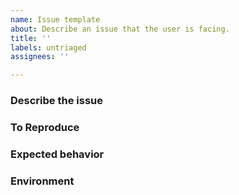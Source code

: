 ```yaml
---
name: Issue template
about: Describe an issue that the user is facing.
title: ''
labels: untriaged
assignees: ''

---
```


### Describe the issue
<!--
A clear and concise description of what the issue is.
-->

### To Reproduce
<!--
Steps to reproduce the behavior:
1. Do this first '...'
2. Write this code '....'
3. Execute the code this way '....'
4. See this behavior
5. If applicable, add screenshots to help explain your problem.
-->

### Expected behavior
<!--
A clear and concise description of what you expected to happen.
-->

### Environment 
<!--
Please complete the following information if applicable:
 - OS: [e.g. Windows, Linux, iOS]
 - IDE (and version) [e.g. IntelliJ v10.1, Eclipse v2.3]
 - Apache Spark Version [e.g., Apache Spark 2.4.2]
 - Platform [e.g. Local execution, Azure Synapse Analytics, Azure/AWS Databricks, HDInsight Spark]
-->
